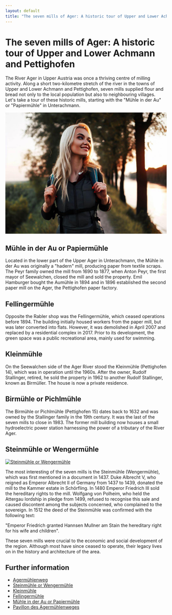 ```yaml
---
layout: default
title: "The seven mills of Ager: A historic tour of Upper and Lower Achmann and Pettighofen"
---
```


# The seven mills of Ager: A historic tour of Upper and Lower Achmann and Pettighofen

The River Ager in Upper Austria was once a thriving centre of milling activity. Along a short two-kilometre stretch of the river in the towns of Upper and Lower Achmann and Pettighofen, seven mills supplied flour and bread not only to the local population but also to neighbouring villages. Let's take a tour of these historic mills, starting with the "Mühle in der Au" or "Papiermühle" in Unterachmann.

![The seven mills of Ager: Hiking a historic tour](/assets/images/hiking-blonde.jpg "The seven mills of Ager: Hiking a historic tour")

## Mühle in der Au or Papiermühle

Located in the lower part of the Upper Ager in Unterachmann, the Mühle in der Au was originally a "hadern" mill, producing paper from textile scraps. The Peyr family owned the mill from 1690 to 1877, when Anton Peyr, the first mayor of Seewalchen, closed the mill and sold the property. Emil Hamburger bought the Aumühle in 1894 and in 1896 established the second paper mill on the Ager, the Pettighofen paper factory.

## Fellingermühle

Opposite the Rabler shop was the Fellingermühle, which ceased operations before 1894. The building initially housed workers from the paper mill, but was later converted into flats. However, it was demolished in April 2007 and replaced by a residential complex in 2017. Prior to its development, the green space was a public recreational area, mainly used for swimming.

## Kleinmühle

On the Seewalchen side of the Ager River stood the Kleinmühle (Pettighofen 14), which was in operation until the 1960s. After the owner, Rudolf Stallinger, retired, he sold the property in 1962 to another Rudolf Stallinger, known as Birmüller. The house is now a private residence.

## Birmühle or Pichlmühle

The Birmühle or Pichlmühle (Pettighofen 15) dates back to 1632 and was owned by the Stallinger family in the 19th century. It was the last of the seven mills to close in 1983. The former mill building now houses a small hydroelectric power station harnessing the power of a tributary of the River Ager.

## Steinmühle or Wengermühle

[![Steinmühle or Wengermühle](https://upload.wikimedia.org/wikipedia/commons/thumb/4/46/Wengerm%C3%BChle_Oberachmann_Lenzing_S%C3%BCdansicht.jpg/1024px-Wengerm%C3%BChle_Oberachmann_Lenzing_S%C3%BCdansicht.jpg "Steinmühle or Wengermühle in Lenzing")](https://commons.wikimedia.org/wiki/File:Wengerm%C3%BChle_Oberachmann_Lenzing_S%C3%BCdansicht.jpg)

The most interesting of the seven mills is the Steinmühle (Wengermühle), which was first mentioned in a document in 1437. Duke Albrecht V, who reigned as Emperor Albrecht II of Germany from 1437 to 1439, donated the mill to the Kammer estate in Schörfling. In 1480 Emperor Friedrich III sold the hereditary rights to the mill. Wolfgang von Polheim, who held the Attergau lordship in pledge from 1499, refused to recognise this sale and caused discontent among the subjects concerned, who complained to the sovereign. In 1512 the deed of the Steinmühle was confirmed with the following text:

"Emperor Friedrich granted Hannsen Mullner am Stain the hereditary right for his wife and children".

These seven mills were crucial to the economic and social development of the region. Although most have since ceased to operate, their legacy lives on in the history and architecture of the area.

## Further information

+ [Agermühlenweg](https://www.agermuehlenweg.at/)
+ [Steinmühle or Wengermühle](https://www.facebook.com/gezuwa/posts/pfbid021MDbGYhyERcsCNWxnw5exRvwPY94DoB4W38KHBqaUbuiuCN7KBPZn7641gongmtkl)
+ [Kleinmühle ](https://www.facebook.com/gezuwa/posts/pfbid0R3JMkW3Pa2P8Jhi1yTqob2e27ttutd3ALiHiYGWF8vRnEafRjSyjJi16iUUvY3s7l)
+ [Fellingermühle](https://www.facebook.com/gezuwa/posts/pfbid02kaMUsxWyyQ3Y5deM1mkR1J7PWAYYcZxdQ52hWKxovimjSHqnXnCrPP7w7rVxSmQfl)
+ [Mühle in der Au or Papiermühle](https://www.atterwiki.at/index.php?title=Papierm%C3%BChle)
+ [Pavillon des Agermühlenweges](https://www.facebook.com/AtterWiki/photos/a.339044749475800/3198669430179970/)

